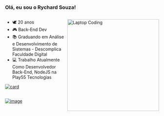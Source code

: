 ### Olá, eu sou o Rychard Souza!
##
<img src="https://github.com/rycsouza/rycsouza/blob/main/laptop.gif" min-width="300px" max-width="300px" width="300px" align="right" alt="Laptop Coding">

- 🕊 20 anos
- 🎮 Back-End Dev
- 📚 Graduando em Análise e Desenvolvimento de Sistemas - Descomplica Faculdade Digital
- 💻 Trabalho Atualmente Como Desenvolvedor Back-End, NodeJS na Play55 Tecnologias

[![card](https://github-readme-stats.vercel.app/api?username=rycsouza&theme=merko&show_icons=true)](https://github.com/rycsouza/)
##

<a href="https://www.linkedin.com/in/rychardsouza/">![image](https://img.shields.io/badge/LinkedIn-0077B5?style=for-the-badge&logo=linkedin&logoColor=white)
